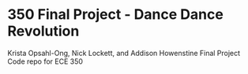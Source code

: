 # 350 Final Project - Dance Dance Revolution

Krista Opsahl-Ong, Nick Lockett, and Addison Howenstine
Final Project Code repo for ECE 350
